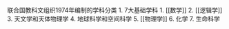 联合国教科文组织1974年编制的学科分类
	1. 7大基础学科
		1. [[数学]] 
		2. [[逻辑学]] 
		3. 天文学和天体物理学
		4. 地球科学和空间科学
		5. [[物理学]] 
		6. 化学
		7. 生命科学